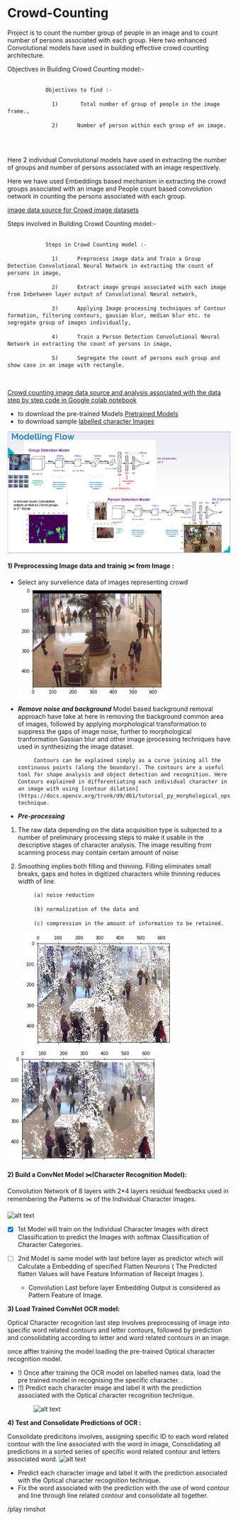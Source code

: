 # Crowd-Counting
Project is to count the number group of people in an image and to count number of persons associated with each group. Here two enhanced Convolutional models have used in building effective crowd counting architecture.

Objectives in Building Crowd Counting model:-
```

            Objectives to find :-

              1)       Total number of group of people in the image frame.,

              2)      Number of person within each group of an image.




```
Here 2 individual Convolutional models have used in extracting the number of groups and number of persons associated with an image respectively.

Here we have used Embeddings based mechanism in extracting the crowd groups associated with an image and People count based convolution network in counting the persons associated with each group.

[image data source for Crowd image datasets](https://github.com/gjy3035/Awesome-Crowd-Counting/blob/master/src/Datasets.md)

Steps involved in Building Crowd Counting model:-
```

            Steps in Crowd Counting model :-

              1)      Preprocess image data and Train a Group Detection Convolutional Neural Network in extracting the count of persons in image,

              2)      Extract image groups associated with each image from Inbetween layer output of Convolutional Neural network,

              3)      Applying Image processing techniques of Contour formation, filtering contours, gausian blur, median blur etc. to segregate group of images individually,
              
              4)      Train a Person Detection Convolutional Neural Network in extracting the count of persons in image,
              
              5)      Segregate the count of persons each group and show case in an image with rectangle.



```

[Crowd counting image data source and analysis associated with the data step by step code in Google colab notebook](https://colab.research.google.com/github/Nagakiran1/Crowd-Counting/blob/main/CrowdCouting.ipynb)

 - to download the pre-trained Models [Pretrained Models](https://github.com/Nagakiran1/Crowd-Counting/blob/main/DownloadData.py)
 - to download sample [labelled character Images](https://github.com/Nagakiran1/Crowd-Counting/blob/main/DownloadData.py)


![alt text](https://github.com/Nagakiran1/Crowd-Counting/blob/main/Capture.PNG)


**1) Preprocessing Image data and trainig :scissors: from Image :**

 - Select any survelience data of images representing crowd 
 &nbsp;&nbsp;&nbsp;&nbsp;&nbsp;&nbsp;&nbsp;&nbsp;&nbsp;![alt text](https://github.com/Nagakiran1/Crowd-Counting/blob/main/Models/img1.png)
 -  ***Remove noise and background***
             Model based background removal approach have take at here in removing the background common area of images, followed by applying morphological transformation to suppress the gaps of image noise, further to morphological tranformation Gassian blur and other image jprocessing techniques have used in synthesizing the image dataset.
             
             Contours can be explained simply as a curve joining all the continuous points (along the boundary). The contours are a useful tool for shape analysis and object detection and recognition. Here Contours explained in differentiating each individual character in an image with using [contour dilation](https://docs.opencv.org/trunk/d9/d61/tutorial_py_morphological_ops.html) technique.
             


- ***Pre-processing***
1) The raw data depending on the data acquisition type is subjected to a number of preliminary processing steps to make it usable in the descriptive stages of character analysis. The image resulting from scanning process may contain certain amount of noise

2) Smoothing implies both filling and thinning. Filling eliminates small breaks, gaps and holes in digitized characters while thinning reduces width of line.

            (a) noise reduction

            (b) normalization of the data and

            (c) compression in the amount of information to be retained.

&nbsp;&nbsp;&nbsp;&nbsp;&nbsp;&nbsp;&nbsp;&nbsp;&nbsp;![alt text](https://github.com/Nagakiran1/Crowd-Counting/blob/main/Models/img2.png)
&nbsp;&nbsp;&nbsp;&nbsp;&nbsp;&nbsp;&nbsp;&nbsp;&nbsp;![alt text](https://github.com/Nagakiran1/Crowd-Counting/blob/main/Models/img3.png)


 
 
 
**2) Build a ConvNet Model  :scissors:(Character Recognition Model):**


  Convolution Network of 8 layers with 2\*4 layers residual feedbacks used in remembering the Patterns  :scissors: of the Individual Character Images.
  
 
  ![alt text](https://github.com/Nagakiran1/Receipt_Image_Classification-/blob/master/ConvNet1.png)
 
- [x] 1st Model will train on the Individual Character Images with direct Classification to predict the Images with softmax Classification of Character Categories.
- [ ] 2nd Model is same model with last before layer as predictor which will Calculate a Embedding of specified Flatten Neurons ( The Predicted flatten Values will have Feature Information of Receipt Images ).
            
  - Convolution Last before layer Embedding Output is considered as Pattern Feature of Image.

**3) Load Trained ConvNet OCR model:**

Optical Character recognition last step involves preprocessing of image into specific word related contours and letter contours, followed by prediction and consolidating according to letter and word related contours in an image.


once affter training the model loading the pre-trained Optical character recognition model.

- !) Once after training the OCR model on labelled names data, load the pre trained model in recognising the specific character. .
- !!) Predict each character image and label it with the prediction associated with the Optical character recognition technique.


&nbsp;&nbsp;&nbsp;&nbsp;&nbsp;&nbsp;&nbsp;&nbsp;&nbsp;&nbsp;&nbsp;&nbsp;&nbsp;&nbsp;&nbsp;![alt text](https://github.com/Nagakiran1/4-simple-steps-in-Builiding-OCR/blob/master/OCR%20workflow.PNG)




            
**4) Test and Consolidate Predictions of OCR :**

Consolidate predicitons involves, assigning specific ID to each word related contour with the line associated with the word in image, Consolidating all predictions in a sorted series of specific word related contour and letters associated word.
![alt text](https://github.com/Nagakiran1/4-simple-steps-in-Builiding-OCR/blob/master/Word_contour.PNG)

- Predict each character image and label it with the prediction associated with the Optical character recognition technique.
- Fix the word associated with the prediction with the use of word contour and line through line related contour and consolidate all together.


/play rimshot
